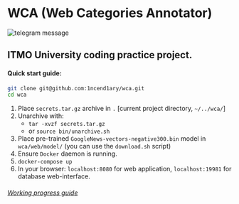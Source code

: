 # WCA (Web Categories Annotator)

![telegram message](https://github.com/1ncend1ary/wca/workflows/telegram%20message/badge.svg?event=push)

## ITMO University coding practice project.

#### Quick start guide:

```sh
git clone git@github.com:1ncend1ary/wca.git
cd wca
```
1. Place `secrets.tar.gz` archive in `.` [current project directory, `~/../wca/`]
2. Unarchive with:
     - `tar -xvzf secrets.tar.gz`
     - or `source bin/unarchive.sh`
3. Place pre-trained `GoogleNews-vectors-negative300.bin` model in `wca/web/model/` (you can use the `download.sh` script)
2. Ensure `Docker` daemon is running.
3. `docker-compose up`
6. In your browser: `localhost:8080` for web application, `localhost:19981` for database web-interface.

###### [Working progress guide](./WP.md)

